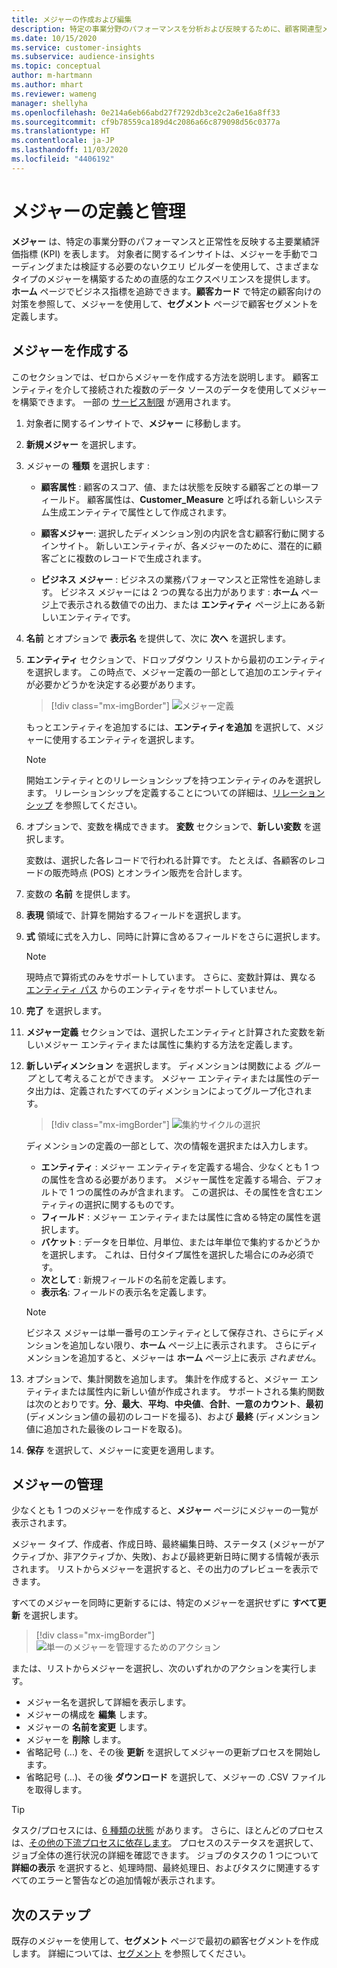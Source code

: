 ```yaml
---
title: メジャーの作成および編集
description: 特定の事業分野のパフォーマンスを分析および反映するために、顧客関連型メジャーを定義します。
ms.date: 10/15/2020
ms.service: customer-insights
ms.subservice: audience-insights
ms.topic: conceptual
author: m-hartmann
ms.author: mhart
ms.reviewer: wameng
manager: shellyha
ms.openlocfilehash: 0e214a6eb66abd27f7292db3ce2c2a6e16a8ff33
ms.sourcegitcommit: cf9b78559ca189d4c2086a66c879098d56c0377a
ms.translationtype: HT
ms.contentlocale: ja-JP
ms.lasthandoff: 11/03/2020
ms.locfileid: "4406192"
---
```

# <a name="define-and-manage-measures"></a>メジャーの定義と管理

**メジャー** は、特定の事業分野のパフォーマンスと正常性を反映する主要業績評価指標 (KPI) を表します。 対象者に関するインサイトは、メジャーを手動でコーディングまたは検証する必要のないクエリ ビルダーを使用して、さまざまなタイプのメジャーを構築するための直感的なエクスペリエンスを提供します。 **ホーム** ページでビジネス指標を追跡できます。**顧客カード** で特定の顧客向けの対策を参照して、メジャーを使用して、**セグメント** ページで顧客セグメントを定義します。

## <a name="create-a-measure"></a>メジャーを作成する

このセクションでは、ゼロからメジャーを作成する方法を説明します。 顧客エンティティを介して接続された複数のデータ ソースのデータを使用してメジャーを構築できます。 一部の [サービス制限](service-limits.md) が適用されます。

1. 対象者に関するインサイトで、**メジャー** に移動します。

2. **新規メジャー** を選択します。

3. メジャーの **種類** を選択します :

   - **顧客属性** : 顧客のスコア、値、または状態を反映する顧客ごとの単一フィールド。 顧客属性は、**Customer_Measure** と呼ばれる新しいシステム生成エンティティで属性として作成されます。

   - **顧客メジャー**: 選択したディメンション別の内訳を含む顧客行動に関するインサイト。 新しいエンティティが、各メジャーのために、潜在的に顧客ごとに複数のレコードで生成されます。

   - **ビジネス メジャー** : ビジネスの業務パフォーマンスと正常性を追跡します。 ビジネス メジャーには 2 つの異なる出力があります : **ホーム** ページ上で表示される数値での出力、または **エンティティ** ページ上にある新しいエンティティです。

4. **名前** とオプションで **表示名** を提供して、次に **次へ** を選択します。

5. **エンティティ** セクションで、ドロップダウン リストから最初のエンティティを選択します。 この時点で、メジャー定義の一部として追加のエンティティが必要かどうかを決定する必要があります。

   > [!div class="mx-imgBorder"]
   > ![メジャー定義](media/measure-definition.png "メジャー定義")

   もっとエンティティを追加するには、**エンティティを追加** を選択して、メジャーに使用するエンティティを選択します。

   > [!NOTE]
   > 開始エンティティとのリレーションシップを持つエンティティのみを選択します。 リレーションシップを定義することについての詳細は、[リレーションシップ](relationships.md) を参照してください。

6. オプションで、変数を構成できます。 **変数** セクションで、**新しい変数** を選択します。

   変数は、選択した各レコードで行われる計算です。 たとえば、各顧客のレコードの販売時点 (POS) とオンライン販売を合計します。

7. 変数の **名前** を提供します。

8. **表現** 領域で、計算を開始するフィールドを選択します。

9. **式** 領域に式を入力し、同時に計算に含めるフィールドをさらに選択します。

   > [!NOTE]
   > 現時点で算術式のみをサポートしています。 さらに、変数計算は、異なる [エンティティ パス](relationships.md) からのエンティティをサポートしていません。

10. **完了** を選択します。

11. **メジャー定義** セクションでは、選択したエンティティと計算された変数を新しいメジャー エンティティまたは属性に集約する方法を定義します。

12. **新しいディメンション** を選択します。 ディメンションは関数による *グループ* として考えることができます。 メジャー エンティティまたは属性のデータ出力は、定義されたすべてのディメンションによってグループ化されます。

    > [!div class="mx-imgBorder"]
    > ![集約サイクルの選択](media/measures-businessreport-measure-definition2.png "集約サイクルの選択")

    ディメンションの定義の一部として、次の情報を選択または入力します。

    - **エンティティ** : メジャー エンティティを定義する場合、少なくとも 1 つの属性を含める必要があります。 メジャー属性を定義する場合、デフォルトで 1 つの属性のみが含まれます。 この選択は、その属性を含むエンティティの選択に関するものです。
    - **フィールド** : メジャー エンティティまたは属性に含める特定の属性を選択します。
    - **バケット** : データを日単位、月単位、または年単位で集約するかどうかを選択します。 これは、日付タイプ属性を選択した場合にのみ必須です。
    - **次として** : 新規フィールドの名前を定義します。
    - **表示名**: フィールドの表示名を定義します。

    > [!NOTE]
    > ビジネス メジャーは単一番号のエンティティとして保存され、さらにディメンションを追加しない限り、**ホーム** ページ上に表示されます。 さらにディメンションを追加すると、メジャーは **ホーム** ページ上に表示 *されません*。

13. オプションで、集計関数を追加します。 集計を作成すると、メジャー エンティティまたは属性内に新しい値が作成されます。 サポートされる集約関数は次のとおりです。**分**、**最大**、**平均**、**中央値**、**合計**、**一意のカウント**、**最初** (ディメンション値の最初のレコードを撮る)、および **最終** (ディメンション値に追加された最後のレコードを取る)。

14. **保存** を選択して、メジャーに変更を適用します。

## <a name="manage-your-measures"></a>メジャーの管理

少なくとも 1 つのメジャーを作成すると、**メジャー** ページにメジャーの一覧が表示されます。

メジャー タイプ、作成者、作成日時、最終編集日時、ステータス (メジャーがアクティブか、非アクティブか、失敗)、および最終更新日時に関する情報が表示されます。 リストからメジャーを選択すると、その出力のプレビューを表示できます。

すべてのメジャーを同時に更新するには、特定のメジャーを選択せずに **すべて更新** を選択します。

> [!div class="mx-imgBorder"]
> ![単一のメジャーを管理するためのアクション](media/measure-actions.png "単一のメジャーを管理するためのアクション")

または、リストからメジャーを選択し、次のいずれかのアクションを実行します。

- メジャー名を選択して詳細を表示します。
- メジャーの構成を **編集** します。
- メジャーの **名前を変更** します。
- メジャーを **削除** します。
- 省略記号 (...) を、その後 **更新** を選択してメジャーの更新プロセスを開始します。
- 省略記号 (...)、その後 **ダウンロード** を選択して、メジャーの .CSV ファイルを取得します。

> [!TIP]
> タスク/プロセスには、[6 種類の状態](system.md#status-types) があります。 さらに、ほとんどのプロセスは、[その他の下流プロセスに依存します](system.md#refresh-policies)。 プロセスのステータスを選択して、ジョブ全体の進行状況の詳細を確認できます。 ジョブのタスクの 1 つについて **詳細の表示** を選択すると、処理時間、最終処理日、およびタスクに関連するすべてのエラーと警告などの追加情報が表示されます。

## <a name="next-step"></a>次のステップ

既存のメジャーを使用して、**セグメント** ページで最初の顧客セグメントを作成します。 詳細については、[セグメント](segments.md) を参照してください。
